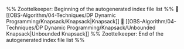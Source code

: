 %% Zoottelkeeper: Beginning of the autogenerated index file list  %%
📄 [[OBS-Algorithm/04-Techniques/DP Dynamic Programming/Knapsack/Knapsack|Knapsack]]
📄 [[OBS-Algorithm/04-Techniques/DP Dynamic Programming/Knapsack/Unbounded Knapsack|Unbounded Knapsack]]
%% Zoottelkeeper: End of the autogenerated index file list  %%
